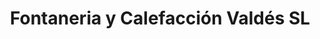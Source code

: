 ---
title: "Fontaneria y Calefacción Valdés SL"
url: /burgos/fontaneria-y-calefaccion-valdes-sl/
shop: cuarto de baño
---
